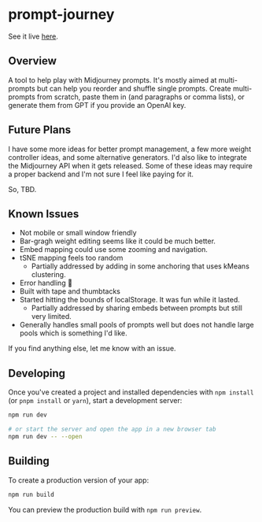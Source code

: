 # prompt-journey

See it live [here](https://cliff-km.github.io/prompt-journey/).

## Overview

A tool to help play with Midjourney prompts. It's mostly aimed at multi-prompts but can help you reorder and shuffle single prompts. Create multi-prompts from scratch, paste them in (and paragraphs or comma lists), or generate them from GPT if you provide an OpenAI key.

## Future Plans

I have some more ideas for better prompt management, a few more weight controller ideas, and some alternative generators. I'd also like to integrate the Midjourney API when it gets released. Some of these ideas may require a proper backend and I'm not sure I feel like paying for it.

So, TBD.

## Known Issues

- Not mobile or small window friendly
- Bar-gragh weight editing seems like it could be much better.
- Embed mapping could use some zooming and navigation.
- tSNE mapping feels too random
  - Partially addressed by adding in some anchoring that uses kMeans clustering.
- Error handling 🙏
- Built with tape and thumbtacks
- Started hitting the bounds of localStorage. It was fun while it lasted.
  - Partially addressed by sharing embeds between prompts but still very limited.
- Generally handles small pools of prompts well but does not handle large pools which is something I'd like.

If you find anything else, let me know with an issue.

## Developing

Once you've created a project and installed dependencies with `npm install` (or `pnpm install` or `yarn`), start a development server:

```bash
npm run dev

# or start the server and open the app in a new browser tab
npm run dev -- --open
```

## Building

To create a production version of your app:

```bash
npm run build
```

You can preview the production build with `npm run preview`.

